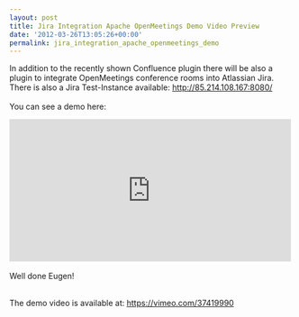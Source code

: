 ```yaml
---
layout: post
title: Jira Integration Apache OpenMeetings Demo Video Preview
date: '2012-03-26T13:05:26+00:00'
permalink: jira_integration_apache_openmeetings_demo
---
```

<!--
Licensed under the Apache License, Version 2.0 (the "License") http://www.apache.org/licenses/LICENSE-2.0
-->
In addition to the recently shown Confluence plugin there will be also a plugin to integrate OpenMeetings conference rooms into Atlassian Jira. <br/>
There is also a Jira Test-Instance available:
<a href="http://85.214.108.167:8080/" target="_blank" ref="nofollow">http://85.214.108.167:8080/</a>
<br/><br/>
You can see a demo here: <br/>
<iframe src="http://player.vimeo.com/video/37419990" width="500" height="253" frameborder="0" allow="fullscreen"></iframe>
<br/><br/>
Well done Eugen!
<br/><br/>

The demo video is available at: <a href="https://vimeo.com/37419990" target="_blank" ref="nofollow">https://vimeo.com/37419990</a>
